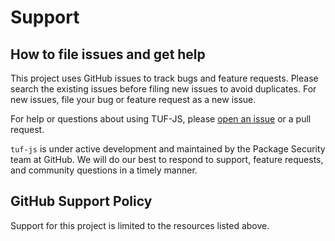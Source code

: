 # Support

## How to file issues and get help

This project uses GitHub issues to track bugs and feature requests. Please search the existing issues before filing new issues to avoid duplicates. For new issues, file your bug or feature request as a new issue.

For help or questions about using TUF-JS, please [open an issue](https://github.com/github/tuf-js/issues/new) or a pull request.

`tuf-js` is under active development and maintained by the Package Security team at GitHub. We will do our best to respond to support, feature requests, and community questions in a timely manner.

## GitHub Support Policy

Support for this project is limited to the resources listed above.
